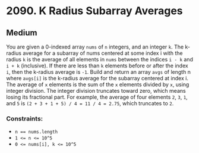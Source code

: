 # 2090. K Radius Subarray Averages

## Medium

You are given a 0-indexed array `nums` of `n` integers, and an integer `k`. The k-radius average for a subarray of nums
centered at some index i with the radius `k` is the average of all elements in `nums` between the indices `i - k`
and `i + k` (inclusive). If there are less than `k` elements before or after the index `i`, then the k-radius average
is `-1`. Build and return an array `avgs` of length n where `avgs[i]` is the k-radius average for the subarray centered
at index i. The average of `x` elements is the sum of the `x` elements divided by `x`, using integer division. The
integer division truncates toward zero, which means losing its fractional part. For example, the average of four
elements `2`, `3`, `1`, and `5` is `(2 + 3 + 1 + 5) / 4 = 11 / 4 = 2.75`, which truncates to `2`.

### Constraints:

- `n == nums.length`
- `1 <= n <= 10^5`
- `0 <= nums[i], k <= 10^5`
